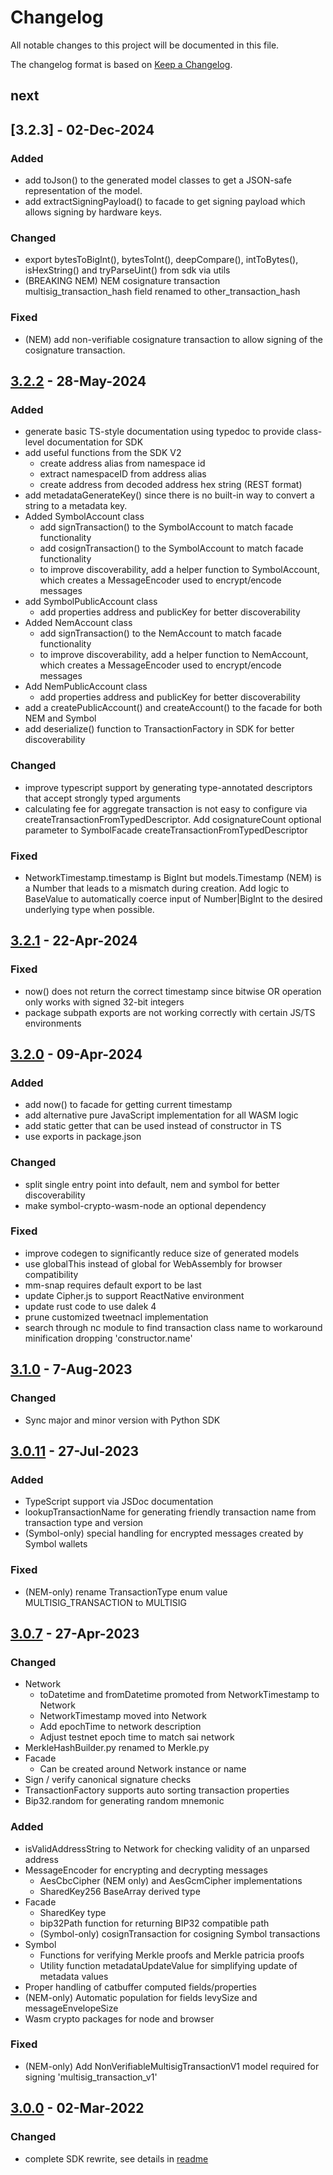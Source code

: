 # Changelog
All notable changes to this project will be documented in this file.

The changelog format is based on [Keep a Changelog](https://keepachangelog.com/en/1.0.0/).

## next

## [3.2.3] - 02-Dec-2024

### Added
- add toJson() to the generated model classes to get a JSON-safe representation of the model.
- add extractSigningPayload() to facade to get signing payload which allows signing by hardware keys.

### Changed
- export bytesToBigInt(), bytesToInt(), deepCompare(), intToBytes(), isHexString() and tryParseUint() from sdk via utils
- (BREAKING NEM) NEM cosignature transaction multisig_transaction_hash field renamed to other_transaction_hash

### Fixed
- (NEM) add non-verifiable cosignature transaction to allow signing of the cosignature transaction.

## [3.2.2] - 28-May-2024

### Added
- generate basic TS-style documentation using typedoc to provide class-level documentation for SDK
- add useful functions from the SDK V2
  - create address alias from namespace id
  - extract namespaceID from address alias
  - create address from decoded address hex string (REST format)
- add metadataGenerateKey() since there is no built-in way to convert a string to a metadata key.
- Added SymbolAccount class
  - add signTransaction() to the SymbolAccount to match facade functionality
  - add cosignTransaction() to the SymbolAccount to match facade functionality 
  - to improve discoverability, add a helper function to SymbolAccount, which creates a MessageEncoder used to encrypt/encode messages
- add SymbolPublicAccount class
  - add properties address and publicKey for better discoverability
- Added NemAccount class
  - add signTransaction() to the NemAccount to match facade functionality
  - to improve discoverability, add a helper function to NemAccount, which creates a MessageEncoder used to encrypt/encode messages
- Add NemPublicAccount class
  - add properties address and publicKey for better discoverability
- add a createPublicAccount() and createAccount() to the facade for both NEM and Symbol
- add deserialize() function to TransactionFactory in SDK for better discoverability

### Changed
- improve typescript support by generating type-annotated descriptors that accept strongly typed arguments
- calculating fee for aggregate transaction is not easy to configure via createTransactionFromTypedDescriptor.  Add cosignatureCount optional parameter to SymbolFacade createTransactionFromTypedDescriptor

### Fixed
- NetworkTimestamp.timestamp is BigInt but models.Timestamp (NEM) is a Number that leads to a mismatch during creation.  Add logic to BaseValue to automatically coerce input of Number|BigInt to the desired underlying type when possible.

## [3.2.1] - 22-Apr-2024

### Fixed
- now() does not return the correct timestamp since bitwise OR operation only works with signed 32-bit integers
- package subpath exports are not working correctly with certain JS/TS environments

## [3.2.0] - 09-Apr-2024

### Added
- add now() to facade for getting current timestamp
- add alternative pure JavaScript implementation for all WASM logic
- add static getter that can be used instead of constructor in TS
- use exports in package.json

### Changed
- split single entry point into default, nem and symbol for better discoverability
- make symbol-crypto-wasm-node an optional dependency

### Fixed
- improve codegen to significantly reduce size of generated models
- use globalThis instead of global for WebAssembly for browser compatibility
- mm-snap requires default export to be last
- update Cipher.js to support ReactNative environment
- update rust code to use dalek 4
- prune customized tweetnacl implementation
- search through nc module to find transaction class name to workaround minification dropping 'constructor.name'

## [3.1.0] - 7-Aug-2023

### Changed
 - Sync major and minor version with Python SDK

## [3.0.11] - 27-Jul-2023

### Added
 - TypeScript support via JSDoc documentation
 - lookupTransactionName for generating friendly transaction name from transaction type and version
 - (Symbol-only) special handling for encrypted messages created by Symbol wallets

### Fixed
 - (NEM-only) rename TransactionType enum value MULTISIG_TRANSACTION to MULTISIG

## [3.0.7] - 27-Apr-2023

### Changed
 - Network
   - toDatetime and fromDatetime promoted from NetworkTimestamp to Network
   - NetworkTimestamp moved into Network
   - Add epochTime to network description
   - Adjust testnet epoch time to match sai network
 - MerkleHashBuilder.py renamed to Merkle.py
 - Facade
   - Can be created around Network instance or name
 - Sign / verify canonical signature checks
 - TransactionFactory supports auto sorting transaction properties
 - Bip32.random for generating random mnemonic

### Added
 - isValidAddressString to Network for checking validity of an unparsed address
 - MessageEncoder for encrypting and decrypting messages
   - AesCbcCipher (NEM only) and AesGcmCipher implementations
   - SharedKey256 BaseArray derived type
 - Facade
   - SharedKey type
   - bip32Path function for returning BIP32 compatible path
   - (Symbol-only) cosignTransaction for cosigning Symbol transactions
 - Symbol
   - Functions for verifying Merkle proofs and Merkle patricia proofs
   - Utility function metadataUpdateValue for simplifying update of metadata values
 - Proper handling of catbuffer computed fields/properties
 - (NEM-only) Automatic population for fields levySize and messageEnvelopeSize
 - Wasm crypto packages for node and browser

### Fixed
 - (NEM-only) Add NonVerifiableMultisigTransactionV1 model required for signing 'multisig_transaction_v1'

## [3.0.0] - 02-Mar-2022

### Changed
 - complete SDK rewrite, see details in [readme](README.md)

[3.2.2]: https://github.com/symbol/symbol/compare/sdk%2Fjavascript%2Fv3.2.1...sdk%2Fjavascript%2Fv3.2.2
[3.2.1]: https://github.com/symbol/symbol/compare/sdk%2Fjavascript%2Fv3.2.0...sdk%2Fjavascript%2Fv3.2.1
[3.2.0]: https://github.com/symbol/symbol/compare/sdk%2Fjavascript%2Fv3.1.0...sdk%2Fjavascript%2Fv3.2.0
[3.1.0]: https://github.com/symbol/symbol/compare/sdk%2Fjavascript%2Fv3.0.11...sdk%2Fjavascript%2Fv3.1.0
[3.0.11]: https://github.com/symbol/symbol/compare/sdk%2Fjavascript%2Fv3.0.7...sdk%2Fjavascript%2Fv3.0.11
[3.0.7]: https://github.com/symbol/symbol/compare/sdk%2Fjavascript%2Fv3.0.0...sdk%2Fjavascript%2Fv3.0.7
[3.0.0]: https://github.com/symbol/symbol/releases/tag/sdk%2Fjavascript%2Fv3.0.0
